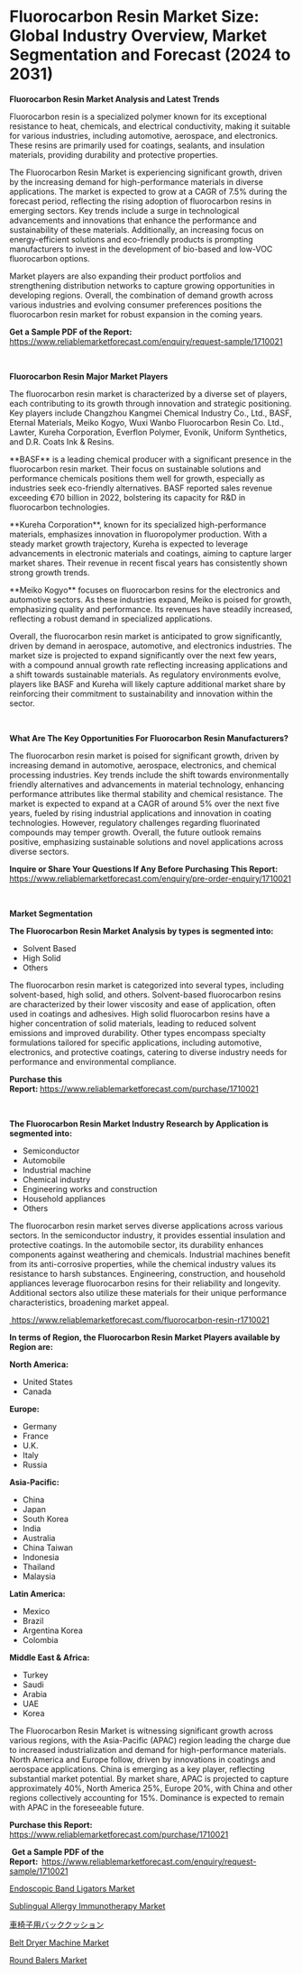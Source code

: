 <p><h1>Fluorocarbon Resin Market Size: Global Industry Overview, Market Segmentation and Forecast (2024 to 2031)</h1></p><p><strong>Fluorocarbon Resin Market Analysis and Latest Trends</strong></p>
<p><p>Fluorocarbon resin is a specialized polymer known for its exceptional resistance to heat, chemicals, and electrical conductivity, making it suitable for various industries, including automotive, aerospace, and electronics. These resins are primarily used for coatings, sealants, and insulation materials, providing durability and protective properties.</p><p>The Fluorocarbon Resin Market is experiencing significant growth, driven by the increasing demand for high-performance materials in diverse applications. The market is expected to grow at a CAGR of 7.5% during the forecast period, reflecting the rising adoption of fluorocarbon resins in emerging sectors. Key trends include a surge in technological advancements and innovations that enhance the performance and sustainability of these materials. Additionally, an increasing focus on energy-efficient solutions and eco-friendly products is prompting manufacturers to invest in the development of bio-based and low-VOC fluorocarbon options.</p><p>Market players are also expanding their product portfolios and strengthening distribution networks to capture growing opportunities in developing regions. Overall, the combination of demand growth across various industries and evolving consumer preferences positions the fluorocarbon resin market for robust expansion in the coming years.</p></p>
<p><strong>Get a Sample PDF of the Report:&nbsp;</strong> <a href="https://www.reliablemarketforecast.com/enquiry/request-sample/1710021?utm_campaign=1125&utm_medium=2&utm_source=Github&utm_content=ia&utm_term=22102024&utm_id=fluorocarbon-resin">https://www.reliablemarketforecast.com/enquiry/request-sample/1710021</a></p>
<p>&nbsp;</p>
<p><strong>Fluorocarbon Resin Major Market Players</strong></p>
<p><p>The fluorocarbon resin market is characterized by a diverse set of players, each contributing to its growth through innovation and strategic positioning. Key players include Changzhou Kangmei Chemical Industry Co., Ltd., BASF, Eternal Materials, Meiko Kogyo, Wuxi Wanbo Fluorocarbon Resin Co. Ltd., Lawter, Kureha Corporation, Everflon Polymer, Evonik, Uniform Synthetics, and D.R. Coats Ink & Resins.</p><p>**BASF** is a leading chemical producer with a significant presence in the fluorocarbon resin market. Their focus on sustainable solutions and performance chemicals positions them well for growth, especially as industries seek eco-friendly alternatives. BASF reported sales revenue exceeding €70 billion in 2022, bolstering its capacity for R&D in fluorocarbon technologies.</p><p>**Kureha Corporation**, known for its specialized high-performance materials, emphasizes innovation in fluoropolymer production. With a steady market growth trajectory, Kureha is expected to leverage advancements in electronic materials and coatings, aiming to capture larger market shares. Their revenue in recent fiscal years has consistently shown strong growth trends.</p><p>**Meiko Kogyo** focuses on fluorocarbon resins for the electronics and automotive sectors. As these industries expand, Meiko is poised for growth, emphasizing quality and performance. Its revenues have steadily increased, reflecting a robust demand in specialized applications.</p><p>Overall, the fluorocarbon resin market is anticipated to grow significantly, driven by demand in aerospace, automotive, and electronics industries. The market size is projected to expand significantly over the next few years, with a compound annual growth rate reflecting increasing applications and a shift towards sustainable materials. As regulatory environments evolve, players like BASF and Kureha will likely capture additional market share by reinforcing their commitment to sustainability and innovation within the sector.</p></p>
<p>&nbsp;</p>
<p><strong>What Are The Key Opportunities For Fluorocarbon Resin Manufacturers?</strong></p>
<p><p>The fluorocarbon resin market is poised for significant growth, driven by increasing demand in automotive, aerospace, electronics, and chemical processing industries. Key trends include the shift towards environmentally friendly alternatives and advancements in material technology, enhancing performance attributes like thermal stability and chemical resistance. The market is expected to expand at a CAGR of around 5% over the next five years, fueled by rising industrial applications and innovation in coating technologies. However, regulatory challenges regarding fluorinated compounds may temper growth. Overall, the future outlook remains positive, emphasizing sustainable solutions and novel applications across diverse sectors.</p></p>
<p><strong>Inquire or Share Your Questions If Any Before Purchasing This Report:</strong> <a href="https://www.reliablemarketforecast.com/enquiry/pre-order-enquiry/1710021?utm_campaign=1125&utm_medium=2&utm_source=Github&utm_content=ia&utm_term=22102024&utm_id=fluorocarbon-resin">https://www.reliablemarketforecast.com/enquiry/pre-order-enquiry/1710021</a></p>
<p>&nbsp;</p>
<p><strong>Market Segmentation</strong></p>
<p><strong>The Fluorocarbon Resin Market Analysis by types is segmented into:</strong></p>
<p><ul><li>Solvent Based</li><li>High Solid</li><li>Others</li></ul></p>
<p><p>The fluorocarbon resin market is categorized into several types, including solvent-based, high solid, and others. Solvent-based fluorocarbon resins are characterized by their lower viscosity and ease of application, often used in coatings and adhesives. High solid fluorocarbon resins have a higher concentration of solid materials, leading to reduced solvent emissions and improved durability. Other types encompass specialty formulations tailored for specific applications, including automotive, electronics, and protective coatings, catering to diverse industry needs for performance and environmental compliance.</p></p>
<p><strong>Purchase this Report:&nbsp;</strong><a href="https://www.reliablemarketforecast.com/purchase/1710021?utm_campaign=1125&utm_medium=2&utm_source=Github&utm_content=ia&utm_term=22102024&utm_id=fluorocarbon-resin">https://www.reliablemarketforecast.com/purchase/1710021</a></p>
<p>&nbsp;</p>
<p><strong>The Fluorocarbon Resin Market Industry Research by Application is segmented into:</strong></p>
<p><ul><li>Semiconductor</li><li>Automobile</li><li>Industrial machine</li><li>Chemical industry</li><li>Engineering works and construction</li><li>Household appliances</li><li>Others</li></ul></p>
<p><p>The fluorocarbon resin market serves diverse applications across various sectors. In the semiconductor industry, it provides essential insulation and protective coatings. In the automobile sector, its durability enhances components against weathering and chemicals. Industrial machines benefit from its anti-corrosive properties, while the chemical industry values its resistance to harsh substances. Engineering, construction, and household appliances leverage fluorocarbon resins for their reliability and longevity. Additional sectors also utilize these materials for their unique performance characteristics, broadening market appeal.</p></p>
<p><a href="https://www.reliablemarketforecast.com/fluorocarbon-resin-r1710021?utm_campaign=1125&utm_medium=2&utm_source=Github&utm_content=ia&utm_term=22102024&utm_id=fluorocarbon-resin">&nbsp;https://www.reliablemarketforecast.com/fluorocarbon-resin-r1710021</a></p>
<p><strong>In terms of Region, the Fluorocarbon Resin Market Players available by Region are:</strong></p>
<p>
    <p> <strong> North America: </strong>
        <ul>
            <li>United States</li>
            <li>Canada</li>
        </ul>
        </p> 
    <p> <strong> Europe: </strong>
        <ul>
            <li>Germany</li>
            <li>France</li>
            <li>U.K.</li>
            <li>Italy</li>
            <li>Russia</li>
        </ul>
        </p> 
    <p> <strong> Asia-Pacific: </strong>
        <ul>
            <li>China</li>
            <li>Japan</li>
            <li>South Korea</li>
            <li>India</li>
            <li>Australia</li>
            <li>China Taiwan</li>
            <li>Indonesia</li>
            <li>Thailand</li>
            <li>Malaysia</li>
        </ul>
        </p> 
    <p> <strong> Latin America: </strong>
        <ul>
            <li>Mexico</li>
            <li>Brazil</li>
            <li>Argentina Korea</li>
            <li>Colombia</li>
        </ul>
        </p> 
    <p> <strong> Middle East & Africa: </strong>
        <ul>
            <li>Turkey</li>
            <li>Saudi</li>
            <li>Arabia</li>
            <li>UAE</li>
            <li>Korea</li>
        </ul>
    </p>
    </p>
<p><p>The Fluorocarbon Resin Market is witnessing significant growth across various regions, with the Asia-Pacific (APAC) region leading the charge due to increased industrialization and demand for high-performance materials. North America and Europe follow, driven by innovations in coatings and aerospace applications. China is emerging as a key player, reflecting substantial market potential. By market share, APAC is projected to capture approximately 40%, North America 25%, Europe 20%, with China and other regions collectively accounting for 15%. Dominance is expected to remain with APAC in the foreseeable future.</p></p>
<p><strong>Purchase this Report: </strong><a href="https://www.reliablemarketforecast.com/purchase/1710021?utm_campaign=1125&utm_medium=2&utm_source=Github&utm_content=ia&utm_term=22102024&utm_id=fluorocarbon-resin">https://www.reliablemarketforecast.com/purchase/1710021</a></p>
<p>&nbsp;<strong>Get a Sample PDF of the Report:&nbsp;&nbsp;</strong><a href="https://www.reliablemarketforecast.com/enquiry/request-sample/1710021?utm_campaign=1125&utm_medium=2&utm_source=Github&utm_content=ia&utm_term=22102024&utm_id=fluorocarbon-resin">https://www.reliablemarketforecast.com/enquiry/request-sample/1710021</a></p>
<p><strong></strong></p>
<p><p><a href="https://github.com/iva0ei4r/Market-Research-Report-List-1/blob/main/endoscopic-band-ligators-market.md?utm_campaign=1125&utm_medium=2&utm_source=Github&utm_content=ia&utm_term=22102024&utm_id=fluorocarbon-resin">Endoscopic Band Ligators Market</a></p><p><a href="https://www.linkedin.com/pulse/sublingual-allergy-immunotherapy-momentum-charting-128-cagr-mlunc?utm_campaign=1125&utm_medium=2&utm_source=Github&utm_content=ia&utm_term=22102024&utm_id=fluorocarbon-resin">Sublingual Allergy Immunotherapy Market</a></p><p><a href="https://github.com/mohamedbakry57/Market-Research-Report-List-6/blob/main/633218519935.md?utm_campaign=1125&utm_medium=2&utm_source=Github&utm_content=ia&utm_term=22102024&utm_id=fluorocarbon-resin">車椅子用バッククッション</a></p><p><a href="https://github.com/elseludvikoh/Market-Research-Report-List-1/blob/main/belt-dryer-machine-market.md?utm_campaign=1125&utm_medium=2&utm_source=Github&utm_content=ia&utm_term=22102024&utm_id=fluorocarbon-resin">Belt Dryer Machine Market</a></p><p><a href="https://issuu.com/reportprime-2/docs/round-balers-market-size-2030.pptx_96542eaf3c3385?utm_campaign=1125&utm_medium=2&utm_source=Github&utm_content=ia&utm_term=22102024&utm_id=fluorocarbon-resin">Round Balers Market</a></p></p>